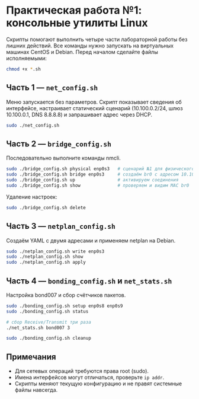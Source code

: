 # Практическая работа №1: консольные утилиты Linux

Скрипты помогают выполнить четыре части лабораторной работы без лишних действий. Все команды нужно запускать на виртуальных машинах CentOS и Debian. Перед началом сделайте файлы исполняемыми:

```bash
chmod +x *.sh
```

## Часть 1 — `net_config.sh`

Меню запускается без параметров. Скрипт показывает сведения об интерфейсе, настраивает статический сценарий (10.100.0.2/24, шлюз 10.100.0.1, DNS 8.8.8.8) и запрашивает адрес через DHCP.

```bash
sudo ./net_config.sh
```

## Часть 2 — `bridge_config.sh`

Последовательно выполните команды nmcli.

```bash
sudo ./bridge_config.sh physical enp0s3   # сценарий №1 для физического интерфейса
sudo ./bridge_config.sh bridge enp0s3     # создаём br0 с адресом 10.100.0.3
sudo ./bridge_config.sh up                # активируем соединения
sudo ./bridge_config.sh show              # проверяем и видим MAC br0
```

Удаление настроек:

```bash
sudo ./bridge_config.sh delete
```

## Часть 3 — `netplan_config.sh`

Создаём YAML с двумя адресами и применяем netplan на Debian.

```bash
sudo ./netplan_config.sh write enp0s3
sudo ./netplan_config.sh show
sudo ./netplan_config.sh apply
```

## Часть 4 — `bonding_config.sh` и `net_stats.sh`

Настройка bond007 и сбор счётчиков пакетов.

```bash
sudo ./bonding_config.sh setup enp0s8 enp0s9
sudo ./bonding_config.sh status

# сбор Receive/Transmit три раза
./net_stats.sh bond007 3

sudo ./bonding_config.sh cleanup
```

## Примечания

- Для сетевых операций требуются права root (sudo).
- Имена интерфейсов могут отличаться, проверьте `ip addr`.
- Скрипты меняют текущую конфигурацию и не правят системные файлы навсегда.